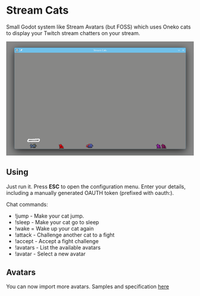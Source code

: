 Stream Cats
===========

Small Godot system like Stream Avatars (but FOSS) which uses Oneko cats to
display your Twitch stream chatters on your stream.

![](Screenshots/cats.png)

Using
-----

Just run it. Press **ESC** to open the configuration menu. Enter your details,
including a manually generated OAUTH token (prefixed with oauth:).

Chat commands:

* !jump - Make your cat jump.
* !sleep - Make your cat go to sleep
* !wake = Wake up your cat again
* !attack <user> - Challenge another cat to a fight
* !accept - Accept a fight challenge
* !avatars - List the available avatars
* !avatar <name> - Select a new avatar

Avatars
-------

You can now import more avatars. Samples and specification [here](https://github.com/MajenkoProjects/StreamCatsAvatars)
